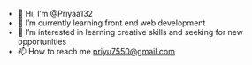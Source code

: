 - 👋 Hi, I’m @Priyaa132
- 🌱 I’m currently learning front end web development
- 👀 I’m interested in learning creative skills and seeking for new opportunities
- 📫 How to reach me priyu7550@gmail.com


<!---
Priyaa132/Priyaa132 is a ✨ special ✨ repository because its `README.md` (this file) appears on your GitHub profile.
You can click the Preview link to take a look at your changes.
--->
